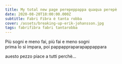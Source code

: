 ```yaml
---
title: My total new page perepeppappa quaqua perepè
date: 2020-08-20T18:00:00.000Z
subtitle: Fabri Fibra è tanta robba
cover: /assets/breaking-up-erik-johansson.jpg
tags: fabrifibra fabri tantarobba
---
```

Più sogni e meno fai, più fai e meno sogni\
prima lo si impara, poi pappappraparapappappara

auesto pezzo piace a tutti perchè...